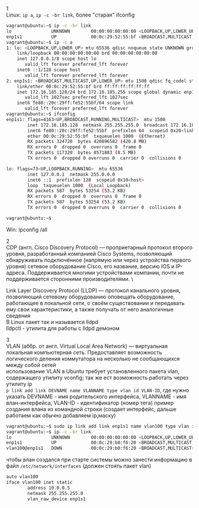 1 \
Linux: `ip a`, `ip -c -br link`, более "старая" ifconfig 
```bash
vagrant@ubuntu:~$ ip -c -br link
lo               UNKNOWN        00:00:00:00:00:00 <LOOPBACK,UP,LOWER_UP> 
enp1s1           UP             00:0c:29:52:55:bf <BROADCAST,MULTICAST,UP,LOWER_UP> 
vagrant@ubuntu:~$ ip -c a
1: lo: <LOOPBACK,UP,LOWER_UP> mtu 65536 qdisc noqueue state UNKNOWN group default qlen 1000
    link/loopback 00:00:00:00:00:00 brd 00:00:00:00:00:00
    inet 127.0.0.1/8 scope host lo
       valid_lft forever preferred_lft forever
    inet6 ::1/128 scope host 
       valid_lft forever preferred_lft forever
2: enp1s1: <BROADCAST,MULTICAST,UP,LOWER_UP> mtu 1500 qdisc fq_codel state UP group default qlen 1000
    link/ether 00:0c:29:52:55:bf brd ff:ff:ff:ff:ff:ff
    inet 172.16.185.128/24 brd 172.16.185.255 scope global dynamic enp1s1
       valid_lft 1027sec preferred_lft 1027sec
    inet6 fe80::20c:29ff:fe52:55bf/64 scope link 
       valid_lft forever preferred_lft forever
vagrant@ubuntu:~$ ifconfig
enp1s1: flags=4163<UP,BROADCAST,RUNNING,MULTICAST>  mtu 1500
        inet 172.16.185.128  netmask 255.255.255.0  broadcast 172.16.185.255
        inet6 fe80::20c:29ff:fe52:55bf  prefixlen 64  scopeid 0x20<link>
        ether 00:0c:29:52:55:bf  txqueuelen 1000  (Ethernet)
        RX packets 324720  bytes 420896582 (420.8 MB)
        RX errors 0  dropped 0  overruns 0  frame 0
        TX packets 117320  bytes 8571883 (8.5 MB)
        TX errors 0  dropped 0 overruns 0  carrier 0  collisions 0

lo: flags=73<UP,LOOPBACK,RUNNING>  mtu 65536
        inet 127.0.0.1  netmask 255.0.0.0
        inet6 ::1  prefixlen 128  scopeid 0x10<host>
        loop  txqueuelen 1000  (Local Loopback)
        RX packets 587  bytes 53254 (53.2 KB)
        RX errors 0  dropped 0  overruns 0  frame 0
        TX packets 587  bytes 53254 (53.2 KB)
        TX errors 0  dropped 0 overruns 0  carrier 0  collisions 0

vagrant@ubuntu:~$
```
Win: ipconfig /all

2 \
CDP (англ. Cisco Discovery Protocol) — проприетарный протокол второго уровня, разработанный компанией Cisco Systems, позволяющий обнаруживать подключённое (напрямую или через устройства первого уровня) сетевое оборудование Cisco, его название, версию IOS и IP-адреса. Поддерживается многими устройствами компании, почти не поддерживается сторонними производителями. \

Link Layer Discovery Protocol (LLDP) — протокол канального уровня, позволяющий сетевому оборудованию оповещать оборудование, работающее в локальной сети, о своём существовании и передавать ему свои характеристики, а также получать от него аналогичные сведения \
В Linux пакет так и называется lldpd \
lldpctl - утилита для работы с lldpd демоном

3 \
VLAN (аббр. от англ. Virtual Local Area Network) — виртуальная локальная компьютерная сеть. Предоставляет возможность логического деления коммутатора на несколько не сообщающихся между собой сетей \
использование VLAN в Ubuntu требует установленного пакета vlan, содержащего утилиту vconfig; так же ест возможность работать через утилиту ip \
`p link add link DEVNAME name VLANNAME type vlan id VLAN-ID`, где нужно указать DEVNAME - имя родительского интерфейса, VLANNAME - имя влан-интерфейса, VLAN-ID - идентификатор (номер тега)
пример создания влана из командной строки (создает интерфейс, дальше работаем как обычно добавляем ip,маску)
```bash
vagrant@ubuntu:~$ sudo ip link add link enp1s1 name vlan100 type vlan id 100
vagrant@ubuntu:~$ ip -c -br link
lo               UNKNOWN        00:00:00:00:00:00 <LOOPBACK,UP,LOWER_UP> 
enp1s1           UP             00:0c:29:b0:f6:20 <BROADCAST,MULTICAST,UP,LOWER_UP> 
vlan100@enp1s1   DOWN           00:0c:29:b0:f6:20 <BROADCAST,MULTICAST> 
```
чтобы влан создался при старте системы можно занести информацию в файл `/etc/network/interfaces` (должен стоять пакет vlan)
```bash
auto vlan100
iface vlan100 inet static
        address 10.0.0.5
        netmask 255.255.255.0
        vlan_raw_device enp1s1
```

